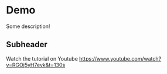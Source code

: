 # Demo

Some description!
## Subheader

Watch the tutorial on Youtube 
https://www.youtube.com/watch?v=RGOj5yH7evk&t=130s

